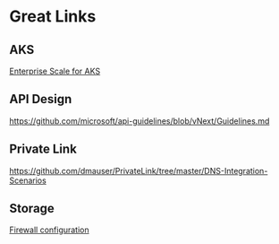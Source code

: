 # Great Links

## AKS 
[Enterprise Scale for AKS](https://github.com/azure/enterprise-scale-for-aks)

## API Design
https://github.com/microsoft/api-guidelines/blob/vNext/Guidelines.md

## Private Link
https://github.com/dmauser/PrivateLink/tree/master/DNS-Integration-Scenarios

## Storage
[Firewall configuration](https://docs.microsoft.com/en-us/azure/storage/common/storage-network-security?tabs=azure-portal)
